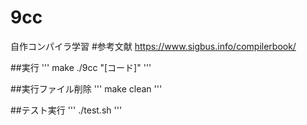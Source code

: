 # 9cc
自作コンパイラ学習
#参考文献
https://www.sigbus.info/compilerbook/

##実行
'''
make
./9cc "[コード]"
'''

##実行ファイル削除
'''
make clean
'''

##テスト実行
'''
./test.sh
'''
